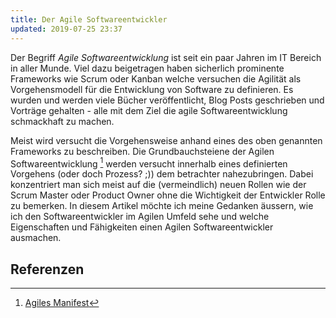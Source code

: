 ```yaml
---
title: Der Agile Softwareentwickler
updated: 2019-07-25 23:37
---
```


Der Begriff *Agile Softwareentwicklung* ist seit ein paar Jahren im IT Bereich in aller Munde. Viel dazu beigetragen haben sicherlich prominente Frameworks wie Scrum oder Kanban welche versuchen die Agilität als Vorgehensmodell für die Entwicklung von Software zu definieren. Es wurden und werden viele Bücher veröffentlicht, Blog Posts geschrieben und Vorträge gehalten - alle mit dem Ziel die agile Softwareentwicklung schmackhaft zu machen.

Meist wird versucht die Vorgehensweise anhand eines des oben genannten Frameworks zu beschreiben. Die Grundbauchsteiene der Agilen Softwareentwicklung [^1] werden versucht innerhalb eines definierten Vorgehens (oder doch Prozess? ;)) dem betrachter nahezubringen. Dabei konzentriert man sich meist auf die (vermeindlich) neuen Rollen wie der Scrum Master oder Product Owner ohne die Wichtigkeit der Entwickler Rolle zu bemerken. In diesem Artikel möchte ich meine Gedanken äussern, wie ich den Softwareentwickler im Agilen Umfeld sehe und welche Eigenschaften und Fähigkeiten einen Agilen Softwareentwickler ausmachen.

<div class="divider"></div>

<div class="divider"></div>

## Referenzen
[^1]: [Agiles Manifest](https://agilemanifesto.org/iso/de/manifesto.html)
